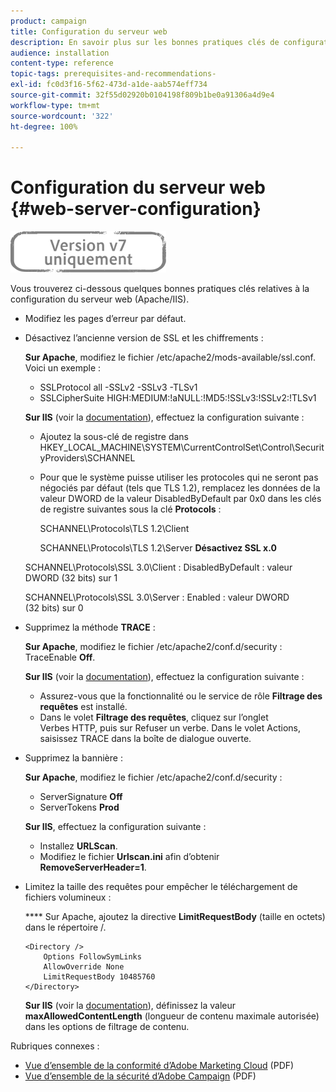```yaml
---
product: campaign
title: Configuration du serveur web
description: En savoir plus sur les bonnes pratiques clés de configuration d’un serveur web.
audience: installation
content-type: reference
topic-tags: prerequisites-and-recommendations-
exl-id: fc0d3f16-5f62-473d-a1de-aab574eff734
source-git-commit: 32f55d02920b0104198f809b1be0a91306a4d9e4
workflow-type: tm+mt
source-wordcount: '322'
ht-degree: 100%

---
```


# Configuration du serveur web {#web-server-configuration}

![](../../assets/v7-only.svg)

Vous trouverez ci-dessous quelques bonnes pratiques clés relatives à la configuration du serveur web (Apache/IIS).

* Modifiez les pages d’erreur par défaut.

* Désactivez l’ancienne version de SSL et les chiffrements :

   **Sur Apache**, modifiez le fichier /etc/apache2/mods-available/ssl.conf. Voici un exemple :

   * SSLProtocol all -SSLv2 -SSLv3 -TLSv1
   * SSLCipherSuite HIGH:MEDIUM:!aNULL:!MD5:!SSLv3:!SSLv2:!TLSv1

   **Sur IIS** (voir la [documentation](https://support.microsoft.com/en-us/kb/245030)), effectuez la configuration suivante :

   * Ajoutez la sous-clé de registre dans HKEY_LOCAL_MACHINE\SYSTEM\CurrentControlSet\Control\SecurityProviders\SCHANNEL
   * Pour que le système puisse utiliser les protocoles qui ne seront pas négociés par défaut (tels que TLS 1.2), remplacez les données de la valeur DWORD de la valeur DisabledByDefault par 0x0 dans les clés de registre suivantes sous la clé **Protocols** :

      SCHANNEL\Protocols\TLS 1.2\Client

      SCHANNEL\Protocols\TLS 1.2\Server
   **Désactivez SSL x.0**

   SCHANNEL\Protocols\SSL 3.0\Client : DisabledByDefault : valeur DWORD (32 bits) sur 1

   SCHANNEL\Protocols\SSL 3.0\Server : Enabled : valeur DWORD (32 bits) sur 0

* Supprimez la méthode **TRACE** :

   **Sur Apache**, modifiez le fichier /etc/apache2/conf.d/security : TraceEnable **Off**.

   **Sur IIS** (voir la [documentation](https://www.iis.net/configreference/system.webserver/security/requestfiltering/verbs)), effectuez la configuration suivante :

   * Assurez-vous que la fonctionnalité ou le service de rôle **Filtrage des requêtes** est installé.
   * Dans le volet **Filtrage des requêtes**, cliquez sur l’onglet Verbes HTTP, puis sur Refuser un verbe. Dans le volet Actions, saisissez TRACE dans la boîte de dialogue ouverte.

* Supprimez la bannière :

   **Sur Apache**, modifiez le fichier /etc/apache2/conf.d/security :

   * ServerSignature **Off**
   * ServerTokens **Prod**

   **Sur IIS**, effectuez la configuration suivante :

   * Installez **URLScan**.
   * Modifiez le fichier **Urlscan.ini** afin d’obtenir **RemoveServerHeader=1**.


* Limitez la taille des requêtes pour empêcher le téléchargement de fichiers volumineux :

   **** Sur Apache, ajoutez la directive **LimitRequestBody** (taille en octets) dans le répertoire /.

   ```
   <Directory />
       Options FollowSymLinks
       AllowOverride None
       LimitRequestBody 10485760
   </Directory>
   ```

   **Sur IIS** (voir la [documentation](https://www.iis.net/configreference/system.webserver/security/requestfiltering/requestlimits)), définissez la valeur **maxAllowedContentLength** (longueur de contenu maximale autorisée) dans les options de filtrage de contenu.

Rubriques connexes :

* [Vue d’ensemble de la conformité d’Adobe Marketing Cloud](https://experienceleague.adobe.com/docs/core-services/assets/Adobe-Marketing-Cloud-Privacy-and-Security-Overview.pdf) (PDF)
* [Vue d’ensemble de la sécurité d’Adobe Campaign](https://wwwimages.adobe.com/content/dam/acom/en/marketing-cloud/campaign/pdfs/54658.en.campaign.wp.adb-security.pdf) (PDF)
